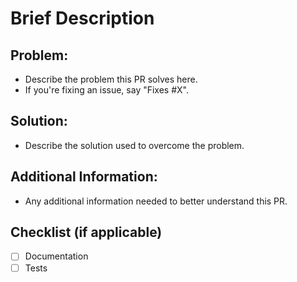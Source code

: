 # Brief Description

## Problem:

- Describe the problem this PR solves here. 
- If you're fixing an issue, say "Fixes #X".

## Solution:

- Describe the solution used to overcome the problem.

## Additional Information:

- Any additional information needed to better understand this PR.


## Checklist (if applicable)

- [ ] Documentation 
- [ ] Tests